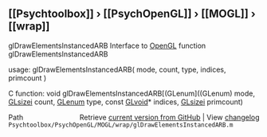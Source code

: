 ## [[Psychtoolbox]] &#8250; [[PsychOpenGL]] &#8250; [[MOGL]] &#8250; [[wrap]]

glDrawElementsInstancedARB  Interface to [OpenGL](OpenGL) function glDrawElementsInstancedARB  
  
usage:  glDrawElementsInstancedARB( mode, count, type, indices, primcount )  
  
C function:  void glDrawElementsInstancedARB[(GLenum]((GLenum) mode, [GLsizei](GLsizei) count, [GLenum](GLenum) type, const [GLvoid](GLvoid)\* indices, [GLsizei](GLsizei) primcount)  




<div class="code_header" style="text-align:right;">
  <span style="float:left;">Path&nbsp;&nbsp;</span> <span class="counter">Retrieve <a href=
  "https://raw.github.com/Psychtoolbox-3/Psychtoolbox-3/beta/Psychtoolbox/PsychOpenGL/MOGL/wrap/glDrawElementsInstancedARB.m">current version from GitHub</a> | View <a href=
  "https://github.com/Psychtoolbox-3/Psychtoolbox-3/commits/beta/Psychtoolbox/PsychOpenGL/MOGL/wrap/glDrawElementsInstancedARB.m">changelog</a></span>
</div>
<div class="code">
  <code>Psychtoolbox/PsychOpenGL/MOGL/wrap/glDrawElementsInstancedARB.m</code>
</div>

